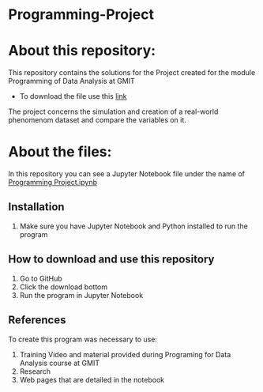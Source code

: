 # Programming-Project

# About this repository:
This repository contains the solutions for the Project created for the module Programming of Data Analysis at GMIT
- To download the file use this [link](https://github.com/brianmcgmit/ProgDA/raw/master/ProgDA_Project.pdf)

The project concerns the simulation and creation of a real-world phenomenom dataset and compare the variables on it. 

# About the files:
In this repository you can see a Jupyter Notebook file under the name of [Programming Project.ipynb](https://github.com/Katylub/Programming-Project/blob/master/Programming%20Project.ipynb) 

## Installation
1. Make sure you have Jupyter Notebook and Python installed to run the program

## How to download and use this repository
1. Go to GitHub
2. Click the download bottom 
3. Run the program in Jupyter Notebook 

## References
To create this program was necessary to use: 
1. Training Video and material provided during Programing for Data Analysis course at GMIT
2. Research 
3. Web pages that are detailed in the notebook